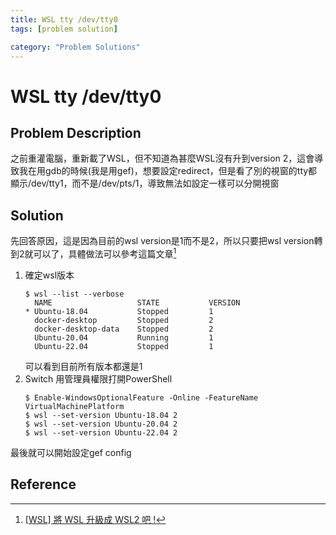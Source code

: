 ```yaml
---
title: WSL tty /dev/tty0
tags: [problem solution]

category: "Problem Solutions"
---
```


# WSL tty /dev/tty0
<!-- more -->

## Problem Description
之前重灌電腦，重新載了WSL，但不知道為甚麼WSL沒有升到version 2，這會導致我在用gdb的時候(我是用gef)，想要設定redirect，但是看了別的視窗的tty都顯示/dev/tty1，而不是/dev/pts/1，導致無法如設定一樣可以分開視窗

## Solution
先回答原因，這是因為目前的wsl version是1而不是2，所以只要把wsl version轉到2就可以了，具體做法可以參考這篇文章[^switch-wsl1-2-wsl2]
1. 確定wsl版本
    ```bash!
    $ wsl --list --verbose
      NAME                   STATE           VERSION
    * Ubuntu-18.04           Stopped         1
      docker-desktop         Stopped         2
      docker-desktop-data    Stopped         2
      Ubuntu-20.04           Running         1
      Ubuntu-22.04           Stopped         1
    ```
    可以看到目前所有版本都還是1
2. Switch
用管理員權限打開PowerShell
    ```shell!
    $ Enable-WindowsOptionalFeature -Online -FeatureName VirtualMachinePlatform 
    $ wsl --set-version Ubuntu-18.04 2
    $ wsl --set-version Ubuntu-20.04 2
    $ wsl --set-version Ubuntu-22.04 2
    ```
最後就可以開始設定gef config

## Reference
[^switch-wsl1-2-wsl2]:[[WSL] 將 WSL 升級成 WSL2 吧 !](https://samiouob.github.io/2019/06/17/WSL2/)
